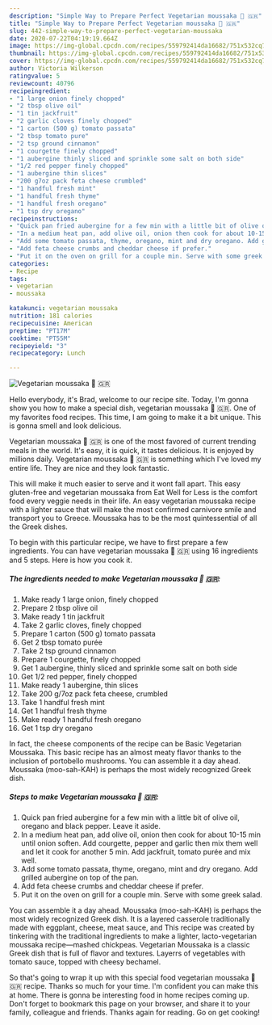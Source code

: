 ```yaml
---
description: "Simple Way to Prepare Perfect Vegetarian moussaka 🌱 🇬🇷"
title: "Simple Way to Prepare Perfect Vegetarian moussaka 🌱 🇬🇷"
slug: 442-simple-way-to-prepare-perfect-vegetarian-moussaka
date: 2020-07-22T04:19:19.664Z
image: https://img-global.cpcdn.com/recipes/559792414da16682/751x532cq70/vegetarian-moussaka-🌱-🇬🇷-recipe-main-photo.jpg
thumbnail: https://img-global.cpcdn.com/recipes/559792414da16682/751x532cq70/vegetarian-moussaka-🌱-🇬🇷-recipe-main-photo.jpg
cover: https://img-global.cpcdn.com/recipes/559792414da16682/751x532cq70/vegetarian-moussaka-🌱-🇬🇷-recipe-main-photo.jpg
author: Victoria Wilkerson
ratingvalue: 5
reviewcount: 40796
recipeingredient:
- "1 large onion finely chopped"
- "2 tbsp olive oil"
- "1 tin jackfruit"
- "2 garlic cloves finely chopped"
- "1 carton (500 g) tomato passata"
- "2 tbsp tomato pure"
- "2 tsp ground cinnamon"
- "1 courgette finely chopped"
- "1 aubergine thinly sliced and sprinkle some salt on both side"
- "1/2 red pepper finely chopped"
- "1 aubergine thin slices"
- "200 g7oz pack feta cheese crumbled"
- "1 handful fresh mint"
- "1 handful fresh thyme"
- "1 handful fresh oregano"
- "1 tsp dry oregano"
recipeinstructions:
- "Quick pan fried aubergine for a few min with a little bit of olive oil, oregano and black pepper. Leave it aside."
- "In a medium heat pan, add olive oil, onion then cook for about 10-15 min until onion soften. Add courgette, pepper and garlic then mix them well and let it cook for another 5 min. Add jackfruit, tomato purée and mix well."
- "Add some tomato passata, thyme, oregano, mint and dry oregano. Add grilled aubergine on top of the pan."
- "Add feta cheese crumbs and cheddar cheese if prefer."
- "Put it on the oven on grill for a couple min. Serve with some greek salad."
categories:
- Recipe
tags:
- vegetarian
- moussaka

katakunci: vegetarian moussaka 
nutrition: 181 calories
recipecuisine: American
preptime: "PT17M"
cooktime: "PT55M"
recipeyield: "3"
recipecategory: Lunch

---
```



![Vegetarian moussaka 🌱 🇬🇷](https://img-global.cpcdn.com/recipes/559792414da16682/751x532cq70/vegetarian-moussaka-🌱-🇬🇷-recipe-main-photo.jpg)

Hello everybody, it's Brad, welcome to our recipe site. Today, I'm gonna show you how to make a special dish, vegetarian moussaka 🌱 🇬🇷. One of my favorites food recipes. This time, I am going to make it a bit unique. This is gonna smell and look delicious.

Vegetarian moussaka 🌱 🇬🇷 is one of the most favored of current trending meals in the world. It's easy, it is quick, it tastes delicious. It is enjoyed by millions daily. Vegetarian moussaka 🌱 🇬🇷 is something which I've loved my entire life. They are nice and they look fantastic.

This will make it much easier to serve and it wont fall apart. This easy gluten-free and vegetarian moussaka from Eat Well for Less is the comfort food every veggie needs in their life. An easy vegetarian moussaka recipe with a lighter sauce that will make the most confirmed carnivore smile and transport you to Greece. Moussaka has to be the most quintessential of all the Greek dishes.


To begin with this particular recipe, we have to first prepare a few ingredients. You can have vegetarian moussaka 🌱 🇬🇷 using 16 ingredients and 5 steps. Here is how you cook it.

<!--inarticleads1-->

##### The ingredients needed to make Vegetarian moussaka 🌱 🇬🇷:

1. Make ready 1 large onion, finely chopped
1. Prepare 2 tbsp olive oil
1. Make ready 1 tin jackfruit
1. Take 2 garlic cloves, finely chopped
1. Prepare 1 carton (500 g) tomato passata
1. Get 2 tbsp tomato purée
1. Take 2 tsp ground cinnamon
1. Prepare 1 courgette, finely chopped
1. Get 1 aubergine, thinly sliced and sprinkle some salt on both side
1. Get 1/2 red pepper, finely chopped
1. Make ready 1 aubergine, thin slices
1. Take 200 g/7oz pack feta cheese, crumbled
1. Take 1 handful fresh mint
1. Get 1 handful fresh thyme
1. Make ready 1 handful fresh oregano
1. Get 1 tsp dry oregano


In fact, the cheese components of the recipe can be Basic Vegetarian Moussaka. This basic recipe has an almost meaty flavor thanks to the inclusion of portobello mushrooms. You can assemble it a day ahead. Moussaka (moo-sah-KAH) is perhaps the most widely recognized Greek dish. 

<!--inarticleads2-->

##### Steps to make Vegetarian moussaka 🌱 🇬🇷:

1. Quick pan fried aubergine for a few min with a little bit of olive oil, oregano and black pepper. Leave it aside.
1. In a medium heat pan, add olive oil, onion then cook for about 10-15 min until onion soften. Add courgette, pepper and garlic then mix them well and let it cook for another 5 min. Add jackfruit, tomato purée and mix well.
1. Add some tomato passata, thyme, oregano, mint and dry oregano. Add grilled aubergine on top of the pan.
1. Add feta cheese crumbs and cheddar cheese if prefer.
1. Put it on the oven on grill for a couple min. Serve with some greek salad.


You can assemble it a day ahead. Moussaka (moo-sah-KAH) is perhaps the most widely recognized Greek dish. It is a layered casserole traditionally made with eggplant, cheese, meat sauce, and This recipe was created by tinkering with the traditional ingredients to make a lighter, lacto-vegetarian moussaka recipe—mashed chickpeas. Vegetarian Moussaka is a classic Greek dish that is full of flavor and textures. Layerrs of vegetables with tomato sauce, topped with cheesy bechamel. 

So that's going to wrap it up with this special food vegetarian moussaka 🌱 🇬🇷 recipe. Thanks so much for your time. I'm confident you can make this at home. There is gonna be interesting food in home recipes coming up. Don't forget to bookmark this page on your browser, and share it to your family, colleague and friends. Thanks again for reading. Go on get cooking!
